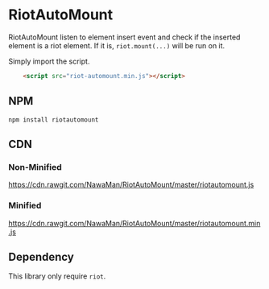 # RiotAutoMount
RiotAutoMount listen to element insert event and check if the inserted element is a riot element.
If it is, `riot.mount(...)` will be run on it.

Simply import the script.

```html
    <script src="riot-automount.min.js"></script>
```

## NPM
    npm install riotautomount

## CDN
### Non-Minified
https://cdn.rawgit.com/NawaMan/RiotAutoMount/master/riotautomount.js
### Minified
https://cdn.rawgit.com/NawaMan/RiotAutoMount/master/riotautomount.min.js

## Dependency
This library only require `riot`.

[npm-url]: https://npmjs.org/package/riotautomount
[downloads-image]: http://img.shields.io/npm/dm/riotautomount.svg
[npm-image]: http://img.shields.io/npm/v/riotautomount.svg
